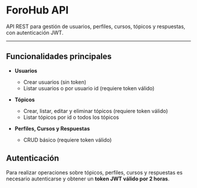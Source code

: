 # ForoHub API

API REST para gestión de usuarios, perfiles, cursos, tópicos y respuestas, con autenticación JWT.

---

## Funcionalidades principales

- **Usuarios**  
  - Crear usuarios (sin token)  
  - Listar usuarios o por usuario id (requiere token válido)  

- **Tópicos**  
  - Crear, listar, editar y eliminar tópicos (requiere token válido)  
  - Listar tópicos por id o todos los tópicos  

- **Perfiles, Cursos y Respuestas**  
  - CRUD básico (requiere token válido)  

## Autenticación

Para realizar operaciones sobre tópicos, perfiles, cursos y respuestas es necesario autenticarse y obtener un **token JWT válido por 2 horas**.



